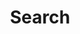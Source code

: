 ---
title: "Search" # in any language you want
layout: "search" # is necessary
url: "/content"
description: "Description for Search"
summary: "search"
---